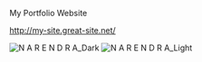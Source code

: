 My Portfolio Website

http://my-site.great-site.net/

![N A R E N D R A_Dark](https://user-images.githubusercontent.com/39917088/132696372-de959edd-c1bb-405c-807d-3e7d21cb8c53.png) ![N A R E N D R A_Light](https://user-images.githubusercontent.com/39917088/132696461-84d15281-7c04-4c6d-a996-1ff58b122591.png)

